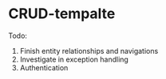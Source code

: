 # CRUD-tempalte

Todo:
1. Finish entity relationships and navigations
2. Investigate in exception handling
3. Authentication
